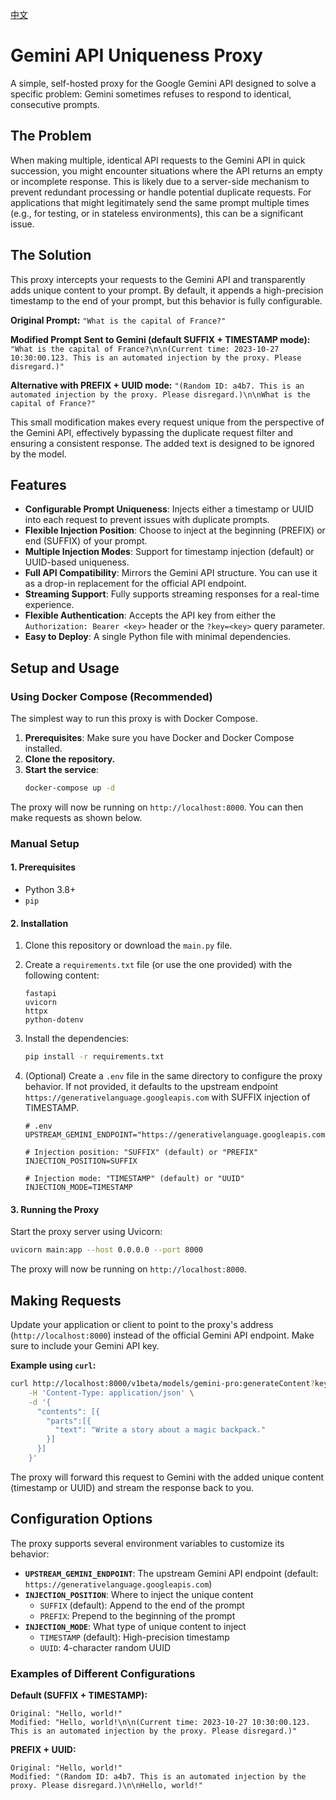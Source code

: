 [中文](./README.zh.md)

# Gemini API Uniqueness Proxy

A simple, self-hosted proxy for the Google Gemini API designed to solve a specific problem: Gemini sometimes refuses to respond to identical, consecutive prompts.

## The Problem

When making multiple, identical API requests to the Gemini API in quick succession, you might encounter situations where the API returns an empty or incomplete response. This is likely due to a server-side mechanism to prevent redundant processing or handle potential duplicate requests. For applications that might legitimately send the same prompt multiple times (e.g., for testing, or in stateless environments), this can be a significant issue.

## The Solution

This proxy intercepts your requests to the Gemini API and transparently adds unique content to your prompt. By default, it appends a high-precision timestamp to the end of your prompt, but this behavior is fully configurable.

**Original Prompt:**
`"What is the capital of France?"`

**Modified Prompt Sent to Gemini (default SUFFIX + TIMESTAMP mode):**
`"What is the capital of France?\n\n(Current time: 2023-10-27 10:30:00.123. This is an automated injection by the proxy. Please disregard.)"`

**Alternative with PREFIX + UUID mode:**
`"(Random ID: a4b7. This is an automated injection by the proxy. Please disregard.)\n\nWhat is the capital of France?"`

This small modification makes every request unique from the perspective of the Gemini API, effectively bypassing the duplicate request filter and ensuring a consistent response. The added text is designed to be ignored by the model.

## Features

- **Configurable Prompt Uniqueness**: Injects either a timestamp or UUID into each request to prevent issues with duplicate prompts.
- **Flexible Injection Position**: Choose to inject at the beginning (PREFIX) or end (SUFFIX) of your prompt.
- **Multiple Injection Modes**: Support for timestamp injection (default) or UUID-based uniqueness.
- **Full API Compatibility**: Mirrors the Gemini API structure. You can use it as a drop-in replacement for the official API endpoint.
- **Streaming Support**: Fully supports streaming responses for a real-time experience.
- **Flexible Authentication**: Accepts the API key from either the `Authorization: Bearer <key>` header or the `?key=<key>` query parameter.
- **Easy to Deploy**: A single Python file with minimal dependencies.

## Setup and Usage

### Using Docker Compose (Recommended)

The simplest way to run this proxy is with Docker Compose.

1.  **Prerequisites**: Make sure you have Docker and Docker Compose installed.
2.  **Clone the repository.**
3.  **Start the service**:
    ```bash
    docker-compose up -d
    ```
The proxy will now be running on `http://localhost:8000`. You can then make requests as shown below.

### Manual Setup

#### 1. Prerequisites

- Python 3.8+
- `pip`

#### 2. Installation

1.  Clone this repository or download the `main.py` file.

2.  Create a `requirements.txt` file (or use the one provided) with the following content:
    ```
    fastapi
    uvicorn
    httpx
    python-dotenv
    ```

3.  Install the dependencies:
    ```bash
    pip install -r requirements.txt
    ```

4.  (Optional) Create a `.env` file in the same directory to configure the proxy behavior. If not provided, it defaults to the upstream endpoint `https://generativelanguage.googleapis.com` with SUFFIX injection of TIMESTAMP.
    ```
    # .env
    UPSTREAM_GEMINI_ENDPOINT="https://generativelanguage.googleapis.com"
    
    # Injection position: "SUFFIX" (default) or "PREFIX"
    INJECTION_POSITION=SUFFIX
    
    # Injection mode: "TIMESTAMP" (default) or "UUID"
    INJECTION_MODE=TIMESTAMP
    ```

#### 3. Running the Proxy

Start the proxy server using Uvicorn:

```bash
uvicorn main:app --host 0.0.0.0 --port 8000
```

The proxy will now be running on `http://localhost:8000`.

## Making Requests

Update your application or client to point to the proxy's address (`http://localhost:8000`) instead of the official Gemini API endpoint. Make sure to include your Gemini API key.

**Example using `curl`:**

```bash
curl http://localhost:8000/v1beta/models/gemini-pro:generateContent?key=YOUR_API_KEY \
    -H 'Content-Type: application/json' \
    -d '{
      "contents": [{
        "parts":[{
          "text": "Write a story about a magic backpack."
        }]
      }]
    }'
```

The proxy will forward this request to Gemini with the added unique content (timestamp or UUID) and stream the response back to you.

## Configuration Options

The proxy supports several environment variables to customize its behavior:

- **`UPSTREAM_GEMINI_ENDPOINT`**: The upstream Gemini API endpoint (default: `https://generativelanguage.googleapis.com`)
- **`INJECTION_POSITION`**: Where to inject the unique content
  - `SUFFIX` (default): Append to the end of the prompt
  - `PREFIX`: Prepend to the beginning of the prompt
- **`INJECTION_MODE`**: What type of unique content to inject
  - `TIMESTAMP` (default): High-precision timestamp
  - `UUID`: 4-character random UUID

### Examples of Different Configurations

**Default (SUFFIX + TIMESTAMP):**
```
Original: "Hello, world!"
Modified: "Hello, world!\n\n(Current time: 2023-10-27 10:30:00.123. This is an automated injection by the proxy. Please disregard.)"
```

**PREFIX + UUID:**
```
Original: "Hello, world!"
Modified: "(Random ID: a4b7. This is an automated injection by the proxy. Please disregard.)\n\nHello, world!"
```
